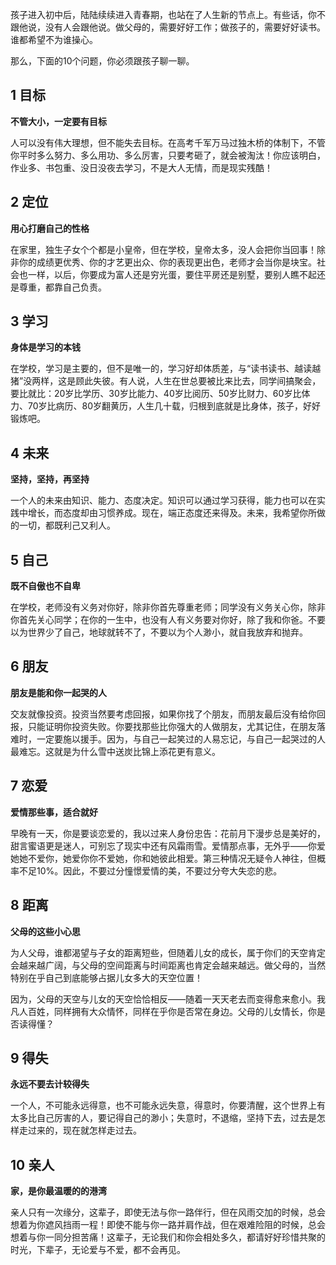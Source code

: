孩子进入初中后，陆陆续续进入青春期，也站在了人生新的节点上。有些话，你不跟他说，没有人会跟他说。做父母的，需要好好工作；做孩子的，需要好好读书。谁都希望不为谁操心。

那么，下面的10个问题，你必须跟孩子聊一聊。
## 1 目标

**不管大小，一定要有目标**

人可以没有伟大理想，但不能失去目标。在高考千军万马过独木桥的体制下，不管你平时多么努力、多么用功、多么厉害，只要考砸了，就会被淘汰！你应该明白，作业多、书包重、没日没夜去学习，不是大人无情，而是现实残酷！

## 2 定位

**用心打磨自己的性格**

在家里，独生子女个个都是小皇帝，但在学校，皇帝太多，没人会把你当回事！除非你的成绩更优秀、你的才艺更出众、你的表现更出色，老师才会当你是块宝。社会也一样，以后，你要成为富人还是穷光蛋，要住平房还是别墅，要别人瞧不起还是尊重，都靠自己负责。

## 3 学习

**身体是学习的本钱**

在学校，学习是主要的，但不是唯一的，学习好却体质差，与“读书读书、越读越猪”没两样，这是顾此失彼。有人说，人生在世总要被比来比去，同学间搞聚会，要比就比：20岁比学历、30岁比能力、40岁比阅历、50岁比财力、60岁比体力、70岁比病历、80岁翻黄历，人生几十载，归根到底就是比身体，孩子，好好锻炼吧。

## 4 未来

**坚持，坚持，再坚持**

一个人的未来由知识、能力、态度决定。知识可以通过学习获得，能力也可以在实践中增长，而态度却由习惯养成。现在，端正态度还来得及。未来，我希望你所做的一切，都既利己又利人。

## 5 自己

**既不自傲也不自卑**

在学校，老师没有义务对你好，除非你首先尊重老师；同学没有义务关心你，除非你首先关心同学；在你的一生中，也没有人有义务要对你好，除了我和你爸。不要以为世界少了自己，地球就转不了，不要以为个人渺小，就自我放弃和抛弃。

## 6 朋友

**朋友是能和你一起哭的人**

交友就像投资。投资当然要考虑回报，如果你找了个朋友，而朋友最后没有给你回报，只能证明你投资失败。你要找那些比你强大的人做朋友，尤其记住，在朋友落难时，一定要施以援手。因为，与自己一起笑过的人易忘记，与自己一起哭过的人最难忘。这就是为什么雪中送炭比锦上添花更有意义。

## 7 恋爱

**爱情那些事，适合就好**

早晚有一天，你是要谈恋爱的，我以过来人身份忠告：花前月下漫步总是美好的，甜言蜜语更是迷人，可别忘了现实中还有风霜雨雪。爱情那点事，无外乎——你爱她她不爱你，她爱你你不爱她，你和她彼此相爱。第三种情况无疑令人神往，但概率不足10%。因此，不要过分憧憬爱情的美，不要过分夸大失恋的悲。

## 8 距离

**父母的这些小心思**

为人父母，谁都渴望与子女的距离短些，但随着儿女的成长，属于你们的天空肯定会越来越广阔，与父母的空间距离与时间距离也肯定会越来越远。做父母的，当然特别在乎自己到底能够占据儿女多大的天空位置！

因为，父母的天空与儿女的天空恰恰相反——随着一天天老去而变得愈来愈小。我凡人百姓，同样拥有大众情怀，同样在乎你是否常在身边。父母的儿女情长，你是否读得懂？

## 9 得失

**永远不要去计较得失**

一个人，不可能永远得意，也不可能永远失意，得意时，你要清醒，这个世界上有太多比自己厉害的人，要记得自己的渺小；失意时，不退缩，坚持下去，过去是怎样走过来的，现在就怎样走过去。

## 10 亲人

**家，是你最温暖的的港湾**

亲人只有一次缘分，这辈子，即使无法与你一路伴行，但在风雨交加的时候，总会想着为你遮风挡雨一程！即使不能与你一路并肩作战，但在艰难险阻的时候，总会想着与你一同分担苦痛！这辈子，无论我们和你会相处多久，都请好好珍惜共聚的时光，下辈子，无论爱与不爱，都不会再见。
